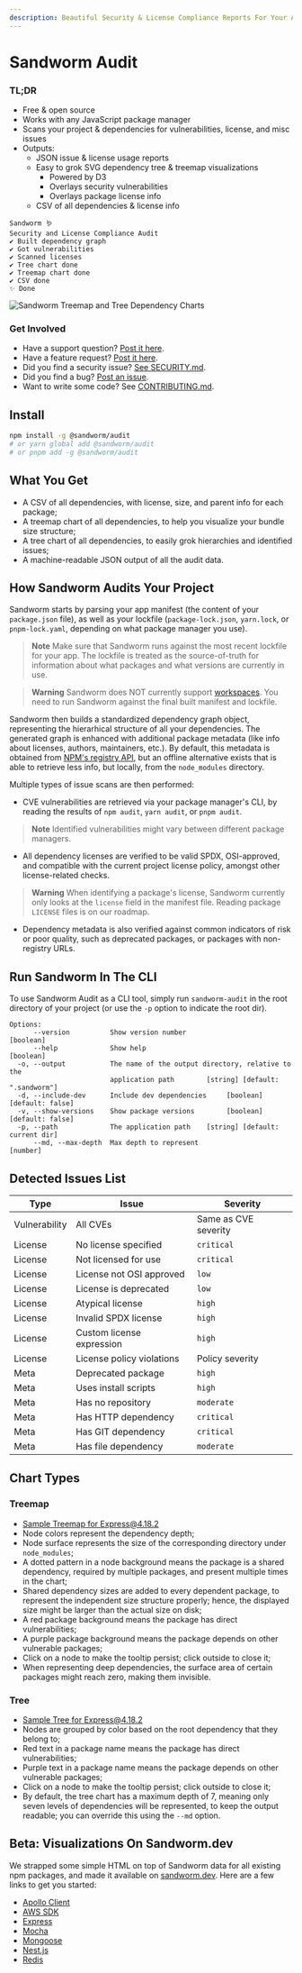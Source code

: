 ```yaml
---
description: Beautiful Security & License Compliance Reports For Your App's Dependencies 🪱
---
```


# Sandworm Audit

### TL;DR

* Free & open source
* Works with any JavaScript package manager
* Scans your project & dependencies for vulnerabilities, license, and misc issues
* Outputs:
  * JSON issue & license usage reports
  * Easy to grok SVG dependency tree & treemap visualizations
    * Powered by D3
    * Overlays security vulnerabilities
    * Overlays package license info
  * CSV of all dependencies & license info

```
Sandworm 🪱
Security and License Compliance Audit
✔ Built dependency graph
✔ Got vulnerabilities
✔ Scanned licenses
✔ Tree chart done
✔ Treemap chart done
✔ CSV done
✨ Done
```

![Sandworm Treemap and Tree Dependency Charts](https://assets.sandworm.dev/showcase/treemap-and-tree.png)

### Get Involved

* Have a support question? [Post it here](https://github.com/sandworm-hq/sandworm-audit/discussions/categories/q-a).
* Have a feature request? [Post it here](https://github.com/sandworm-hq/sandworm-audit/discussions/categories/ideas).
* Did you find a security issue? [See SECURITY.md](../contributing/security.md).
* Did you find a bug? [Post an issue](https://github.com/sandworm-hq/sandworm-audit/issues/new/choose).
* Want to write some code? See [CONTRIBUTING.md](../contributing/README.md).

## Install

```bash
npm install -g @sandworm/audit
# or yarn global add @sandworm/audit
# or pnpm add -g @sandworm/audit
```

## What You Get

* A CSV of all dependencies, with license, size, and parent info for each package;
* A treemap chart of all dependencies, to help you visualize your bundle size structure;
* A tree chart of all dependencies, to easily grok hierarchies and identified issues;
* A machine-readable JSON output of all the audit data.

## How Sandworm Audits Your Project

Sandworm starts by parsing your app manifest (the content of your `package.json` file), as well as your lockfile (`package-lock.json`, `yarn.lock`, or `pnpm-lock.yaml`, depending on what package manager you use).

> **Note**
> Make sure that Sandworm runs against the most recent lockfile for your app. The lockfile is treated as the source-of-truth for information about what packages and what versions are currently in use.

> **Warning**
> Sandworm does NOT currently support [workspaces](https://docs.npmjs.com/cli/v9/using-npm/workspaces). You need to run Sandworm against the final built manifest and lockfile.

Sandworm then builds a standardized dependency graph object, representing the hierarhical structure of all your dependencies. The generated graph is enhanced with additional package metadata (like info about licenses, authors, maintainers, etc.). By default, this metadata is obtained from [NPM's registry API](https://github.com/npm/registry/blob/master/docs/REGISTRY-API.md), but an offline alternative exists that is able to retrieve less info, but locally, from the `node_modules` directory.

Multiple types of issue scans are then performed:
  * CVE vulnerabilities are retrieved via your package manager's CLI, by reading the results of `npm audit`, `yarn audit`, or `pnpm audit`.

> **Note**
> Identified vulnerabilities might vary between different package managers.

  * All dependency licenses are verified to be valid SPDX, OSI-approved, and compatible with the current project license policy, amongst other license-related checks.

> **Warning**
> When identifying a package's license, Sandworm currently only looks at the `license` field in the manifest file. Reading package `LICENSE` files is on our roadmap.

* Dependency metadata is also verified against common indicators of risk or poor quality, such as deprecated packages, or packages with non-registry URLs.

## Run Sandworm In The CLI

To use Sandworm Audit as a CLI tool, simply run `sandworm-audit` in the root directory of your project (or use the `-p` option to indicate the root dir).

```
Options:
      --version          Show version number                           [boolean]
      --help             Show help                                     [boolean]
  -o, --output           The name of the output directory, relative to the
                         application path        [string] [default: ".sandworm"]
  -d, --include-dev      Include dev dependencies     [boolean] [default: false]
  -v, --show-versions    Show package versions        [boolean] [default: false]
  -p, --path             The application path    [string] [default: current dir]
      --md, --max-depth  Max depth to represent                         [number]
```

## Detected Issues List

| Type | Issue | Severity |
|---|---|---|
| Vulnerability | All CVEs | Same as CVE severity |
| License | No license specified | `critical` |
| License | Not licensed for use | `critical` |
| License | License not OSI approved | `low` |
| License | License is deprecated | `low` |
| License | Atypical license | `high` |
| License | Invalid SPDX license | `high` |
| License | Custom license expression | `high` |
| License | License policy violations | Policy severity |
| Meta | Deprecated package | `high` |
| Meta | Uses install scripts | `high` |
| Meta | Has no repository | `moderate` |
| Meta | Has HTTP dependency | `critical` |
| Meta | Has GIT dependency | `critical` |
| Meta | Has file dependency | `moderate` |

## Chart Types

### Treemap
* [Sample Treemap for Express@4.18.2](https://assets.sandworm.dev/charts/npm/express/4.18.2/treemap.svg)
* Node colors represent the dependency depth;
* Node surface represents the size of the corresponding directory under `node_modules`;
* A dotted pattern in a node background means the package is a shared dependency, required by multiple packages, and present multiple times in the chart;
* Shared dependency sizes are added to every dependent package, to represent the independent size structure properly; hence, the displayed size might be larger than the actual size on disk;
* A red package background means the package has direct vulnerabilities;
* A purple package background means the package depends on other vulnerable packages;
* Click on a node to make the tooltip persist; click outside to close it;
* When representing deep dependencies, the surface area of certain packages might reach zero, making them invisible.

### Tree
* [Sample Tree for Express@4.18.2](https://assets.sandworm.dev/charts/npm/express/4.18.2/tree.svg)
* Nodes are grouped by color based on the root dependency that they belong to;
* Red text in a package name means the package has direct vulnerabilities;
* Purple text in a package name means the package depends on other vulnerable packages;
* Click on a node to make the tooltip persist; click outside to close it;
* By default, the tree chart has a maximum depth of 7, meaning only seven levels of dependencies will be represented, to keep the output readable; you can override this using the `--md` option.

## Beta: Visualizations On Sandworm.dev

We strapped some simple HTML on top of Sandworm data for all existing npm packages, and made it available on [sandworm.dev](https://sandworm.dev). Here are a few links to get you started:

* [Apollo Client](https://sandworm.dev/npm/package/apollo-client)
* [AWS SDK](https://sandworm.dev/npm/package/aws-sdk)
* [Express](https://sandworm.dev/npm/package/express)
* [Mocha](https://sandworm.dev/npm/package/mocha)
* [Mongoose](https://sandworm.dev/npm/package/mongoose)
* [Nest.js](https://sandworm.dev/npm/package/@nestjs/cli)
* [Redis](https://sandworm.dev/npm/package/redis)
